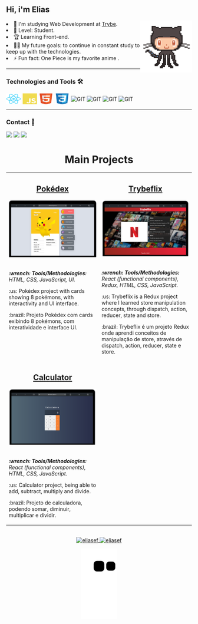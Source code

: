 ## Hi, i'm Elias

<div align="center">
  <img align="right" alt="GIF" height="140px" src="https://raw.githubusercontent.com/flaviofilipe/flaviofilipe/main/assets/github.gif"/>
  <div align="left" style="display: inline_block">
    <li> 💚 I'm studying Web Development at <a href="https://betrybe.com">Trybe</a>.</li>
    <li> 💎 Level: Student.
    <li> 🏆 Learning Front-end.</li>
    <li> 💪🏼 My future goals: to continue in constant study to keep up with the technologies.
    <li> ⚡ Fun fact: One Piece is my favorite anime  .
  </div>
</div>

---

### Technologies and Tools 🛠️

<div>
  <img align="center" alt="React" height="30" width="40" src="https://raw.githubusercontent.com/devicons/devicon/master/icons/react/react-original.svg">
  <img align="center" alt="Js" height="30" width="40" src="https://raw.githubusercontent.com/devicons/devicon/master/icons/javascript/javascript-plain.svg">
  <img align="center" alt="HTML" height="30" width="40" src="https://raw.githubusercontent.com/devicons/devicon/master/icons/html5/html5-original.svg">
  <img align="center" alt="CSS" height="30" width="40" src="https://raw.githubusercontent.com/devicons/devicon/master/icons/css3/css3-original.svg">
  <img align="center" alt="GIT" height="30" width="30" src="https://git-scm.com/images/logos/downloads/Git-Icon-1788C.png">
  <img align="center" alt="GIT" height="30" width="30" src="https://cdn-icons-png.flaticon.com/512/6124/6124995.png">
  <img align="center" alt="GIT" height="30" width="36" src="https://cdn.freebiesupply.com/logos/thumbs/2x/visual-studio-code-logo.png">
  <img align="center" alt="GIT" height="30" width="36" src="https://getbootstrap.com/docs/5.2/assets/brand/bootstrap-logo-shadow.png">

---

### Contact 📝

   <a href="https://www.linkedin.com/in/eliasef/" target="_blank"><img src="https://img.shields.io/badge/LinkedIn-0077B5?style=for-the-badge&logo=linkedin&logoColor=white" target="_blank"></a>
<a href = "mailto:eliasef0305@gmail.com"><img src="https://img.shields.io/badge/-Gmail-%23333?style=for-the-badge&logo=gmail&logoColor=white" target="_blank"></a>
  <a href="https://www.instagram.com/eliasef_/" target="_blank"><img src="https://img.shields.io/badge/Instagram-E4405F?style=for-the-badge&logo=instagram&logoColor=white" target="_blank"></a>

<h1 align="center">Main Projects</h1>
  
<div align="center">
<table>
  <tr>
   <td valign="top" width="50%">
      <h2 align="center"><a href="https://eliasef.github.io/pokedex/">Pokédex</a></h2>
      <a href="https://eliasef.github.io/pokedex/"><img width="100%" src="./images/pokedex.png" alt="Project-preview" /></a>
      <br>
      <br>
      <p><em><strong>:wrench: Tools/Methodologies:</strong> HTML, CSS, JavaScript, UI.</em></p>
      <p>:us: Pokédex project with cards showing 8 pokémons, with interactivity and UI interface.</p>
      <p>:brazil: Projeto Pokédex com cards exibindo 8 pokémons, com interatividade e interface UI.</p>
    </td>
    <td valign="top" width="50%">
      <h2 align="center"><a href="https://eliasef.github.io/calculator/">Trybeflix</a></h2>
      <a href="https://eliasef.github.io/calculator/"><img width="100%" src="./images/trybeflix.png" alt="Project-preview" /></a>
      <br>
      <br>
      <p><em><strong>:wrench: Tools/Methodologies:</strong> React (functional components), Redux, HTML, CSS, JavaScript.</em></p>
      <p>:us: Trybeflix is a Redux project where I learned store manipulation concepts, through dispatch, action, reducer, state and store.</p>
      <p>:brazil: Trybeflix é um projeto Redux onde aprendi conceitos de manipulação de store, através de dispatch, action, reducer, state e store.</p>
    </td>
    </tr>
    <tr>
    <td valign="top" width="50%">
      <h2 align="center"><a href="https://eliasef.github.io/calculator/">Calculator</a></h2>
      <a href="https://eliasef.github.io/calculator/"><img width="100%" src="./images/calculator2.png" alt="Project-preview" /></a>
      <br>
      <br>
      <p><em><strong>:wrench: Tools/Methodologies:</strong> React (functional components), HTML, CSS, JavaScript.</em></p>
      <p>:us: Calculator project, being able to add, subtract, multiply and divide.
      <p>:brazil: Projeto de calculadora, podendo somar, diminuir, multiplicar e dividir.</p>
    </td>
    </tr>
</table>
<br>
  </div>
  
<div align="center"> 
     <a href="https://github.com/eliasef">
  <img align="center" width="400px" src="https://github-readme-stats.vercel.app/api?username=eliasef&show_icons=true&theme=react" alt="eliasef" />
</a>
<a href="https://github.com/eliasef">
  <img align="center" width="336px" src="https://github-readme-stats.vercel.app/api/top-langs/?username=eliasef&layout=compact&theme=react" alt="eliasef" />
</a>
    

![Snake animation](https://github.com/rafaballerini/rafaballerini/blob/output/github-contribution-grid-snake.svg)
